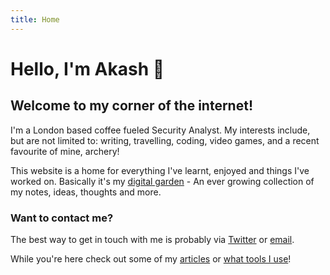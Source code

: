 ```yaml
---
title: Home
---
```


# Hello, I'm Akash 👋

## Welcome to my corner of the internet!

I'm a London based coffee fueled Security Analyst. My interests include, but are not limited to: writing, travelling, coding, video games, and a recent favourite of mine, archery!

This website is a home for everything I've learnt, enjoyed and things I've worked on. Basically it's my [digital garden](https://maggieappleton.com/garden-history) - An ever growing collection of my notes, ideas, thoughts and more.

### Want to contact me?

The best way to get in touch with me is probably via [Twitter](https://twitter.com/akashgoswami_) or [email](mailto:akash@akashgoswami.com).

While you're here check out some of my [articles](/articles) or [what tools I use](/tools)!